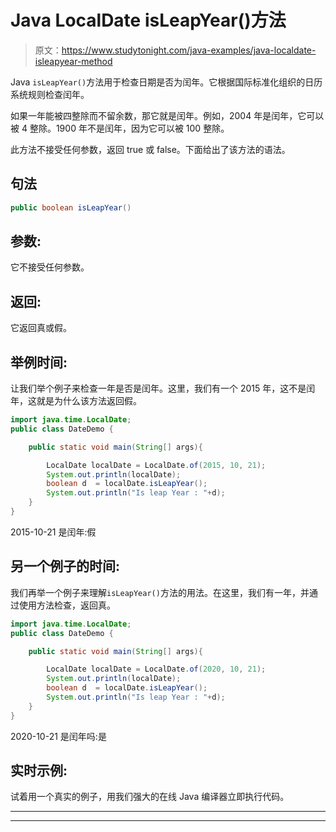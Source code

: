 # Java LocalDate isLeapYear()方法

> 原文：<https://www.studytonight.com/java-examples/java-localdate-isleapyear-method>

Java `isLeapYear()`方法用于检查日期是否为闰年。它根据国际标准化组织的日历系统规则检查闰年。

如果一年能被四整除而不留余数，那它就是闰年。例如，2004 年是闰年，它可以被 4 整除。1900 年不是闰年，因为它可以被 100 整除。

此方法不接受任何参数，返回 true 或 false。下面给出了该方法的语法。

## 句法

```java
public boolean isLeapYear()
```

## 参数:

它不接受任何参数。

## 返回:

它返回真或假。

## 举例时间:

让我们举个例子来检查一年是否是闰年。这里，我们有一个 2015 年，这不是闰年，这就是为什么该方法返回假。

```java
import java.time.LocalDate; 
public class DateDemo {

	public static void main(String[] args){  

		LocalDate localDate = LocalDate.of(2015, 10, 21);
		System.out.println(localDate);
		boolean d  = localDate.isLeapYear();
		System.out.println("Is leap Year : "+d);
	}
}
```

2015-10-21
是闰年:假

## 另一个例子的时间:

我们再举一个例子来理解`isLeapYear()`方法的用法。在这里，我们有一年，并通过使用方法检查，返回真。

```java
import java.time.LocalDate; 
public class DateDemo {

	public static void main(String[] args){  

		LocalDate localDate = LocalDate.of(2020, 10, 21);
		System.out.println(localDate);
		boolean d  = localDate.isLeapYear();
		System.out.println("Is leap Year : "+d);
	}
}
```

2020-10-21
是闰年吗:是

## 实时示例:

试着用一个真实的例子，用我们强大的在线 Java 编译器立即执行代码。

* * *

* * *
